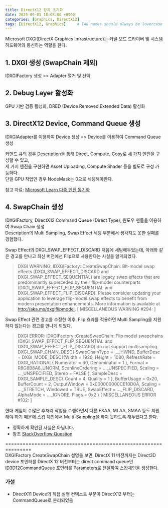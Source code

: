 ```yaml
---
title: DirectX12 장치 초기화
date: 2025-09-01 18:08:00 +0900
categories: [Graphics, DirectX12]
tags: [DirectX12, Graphics]     # TAG names should always be lowercase
---
```


Microsoft DXGI(DirectX Graphics Infrastructure)는 커널 모드 드라이버 및 시스템 하드웨어와 통신하는 역할을 한다.

## 1. DXGI 생성 (SwapChain 제외)
IDXGIFactory 생성 => Adapter 열거 및 선택

## 2. Debug Layer 활성화
GPU 기반 검증 활성화, DRED (Device Removed Extended Data) 활성화

## 3. DirectX12 Device, Command Queue 생성
IDXGIAdapter를 이용하여 Device 생성 => Device를 이용하여 Command Queue 생성     
      
커맨드 큐의 경우 Description을 통해 Direct, Compute, Copy로 세 가지 엔진을 구성할 수 있고,      
세 가지 엔진을 구현하면 Asset Uploading, Compute Shader 등을 별도로 구성 가능하다.     
단일 GPU 작업인 경우 NodeMask는 0으로 세팅해야한다. 

참고 자료: [Microsoft Learn 다중 엔진 동기화](https://learn.microsoft.com/ko-kr/windows/win32/direct3d12/user-mode-heap-synchronization)

## 4. SwapChain 생성
IDXGIFactory, DirectX12 Command Queue (Direct Type), 윈도우 핸들을 이용하여 Swap Chain 생성      
Description의 Multi Sampling, Swap Effect 세팅 부분에서 생각지도 못한 실패를 경험했다.      
     
Swap Effect의 DXGI_SWAP_EFFECT_DISCARD 처음에 세팅해두었는데, 아래와 같은 경고를 만나고 최신 버전에선 Flip으로 사용한다는 사실을 알게되었다.

> DXGI WARNING: IDXGIFactory::CreateSwapChain: Blt-model swap effects (DXGI_SWAP_EFFECT_DISCARD and DXGI_SWAP_EFFECT_SEQUENTIAL) are legacy swap effects that are predominantly superceded by their flip-model counterparts (DXGI_SWAP_EFFECT_FLIP_SEQUENTIAL and
> DXGI_SWAP_EFFECT_FLIP_DISCARD). Please consider updating your application to leverage flip-model swap effects to benefit from modern presentation enhancements. More information is available at http://aka.ms/dxgiflipmodel. [ MISCELLANEOUS WARNING #294: ]

Swap Effect 관련 경고를 수정한 이후, Flip 효과를 적용하면 Multi Sampling을 지원하지 않는다는 경고를 만나게 되었다.

> DXGI ERROR: IDXGIFactory::CreateSwapChain: Flip model swapchains (DXGI_SWAP_EFFECT_FLIP_SEQUENTIAL and DXGI_SWAP_EFFECT_FLIP_DISCARD) do not support multisampling. DXGI_SWAP_CHAIN_DESC{ SwapChainType = ..._HWND, BufferDesc = DXGI_MODE_DESC1{Width = 1920, Height = 1080, RefreshRate = DXGI_RATIONAL{ Numerator = 60, Denominator = 1 }, Format = R8G8B8A8_UNORM, ScanlineOrdering = ..._UNSPECIFIED, Scaling = ..._UNSPECIFIED, Stereo = FALSE }, SampleDesc = DXGI_SAMPLE_DESC{ Count = 4, Quality = 1 }, BufferUsage = 0x20, BufferCount = 2, OutputWindow = 0x000000000CE10D0A, Scaling = ..._STRETCH, Windowed = TRUE, SwapEffect = ..._FLIP_DISCARD, AlphaMode = ..._IGNORE, Flags = 0x2 } [ MISCELLANEOUS ERROR #102: ]

현대 게임이 수많은 후처리 작업을 수행하면서 다른 FXAA, MLAA, SMAA 등도 지원해야 하기 때문에 스왑 체인에서 Multi-Sampling을 하지 못하도록 해두었다고 한다.
  - 정확하게 확인된 사실은 아닙니다. 
  - 참조 [StackOverflow Question](https://stackoverflow.com/questions/56286975/how-to-fix-this-multisampling-error-when-creating-a-swapchain)

===============================================================      
DXGIFactory CreateSwapChain 설명을 보면, DirectX 11 버전까지는 Direct3D device 포인터를 DirectX 12 버전부터는 direct command queue인 
ID3D12CommandQueue 포인터를 Parameters로 전달하여 스왑체인을 생성한다.     

### 가설
 - DirectX11 Device의 직접 실행 컨텍스트 부분이 DirectX12 부터는 CommandQueue로 분리되었음
